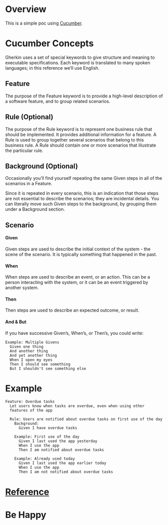 # Overview

This is a simple poc using [Cucumber](https://cucumber.io/).

# Cucumber Concepts

Gherkin uses a set of special keywords to give structure and meaning to executable specifications. 
Each keyword is translated to many spoken languages; in this reference we’ll use English.

## Feature

The purpose of the Feature keyword is to provide a high-level description of a software feature, 
and to group related scenarios.

## Rule (Optional)

The purpose of the Rule keyword is to represent one business rule that should be implemented. 
It provides additional information for a feature. A Rule is used to group together several scenarios 
that belong to this business rule. A Rule should contain one or more scenarios that illustrate the 
particular rule.

## Background (Optional)

Occasionally you’ll find yourself repeating the same Given steps in all of the scenarios in a Feature.

Since it is repeated in every scenario, this is an indication that those steps are not essential to 
describe the scenarios; they are incidental details. You can literally move such Given steps to the 
background, by grouping them under a Background section.

## Scenario


#### Given

Given steps are used to describe the initial context of the system - the scene of the scenario. 
It is typically something that happened in the past.

#### When

When steps are used to describe an event, or an action. This can be a person interacting with the 
system, or it can be an event triggered by another system.

#### Then

Then steps are used to describe an expected outcome, or result.

#### And & But

If you have successive Given’s, When’s, or Then’s, you could write:

```
Example: Multiple Givens
  Given one thing
  And another thing
  And yet another thing
  When I open my eyes
  Then I should see something
  But I shouldn't see something else
```

# Example

```
Feature: Overdue tasks
  Let users know when tasks are overdue, even when using other
  features of the app

  Rule: Users are notified about overdue tasks on first use of the day
    Background:
      Given I have overdue tasks

    Example: First use of the day
      Given I last used the app yesterday
      When I use the app
      Then I am notified about overdue tasks

    Example: Already used today
      Given I last used the app earlier today
      When I use the app
      Then I am not notified about overdue tasks
```

# [Reference](https://cucumber.io/docs/gherkin/reference/)

# Be Happy